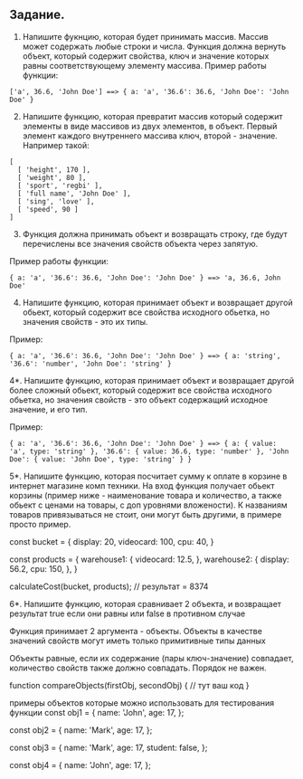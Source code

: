## Задание.

1. Напишите фукнцию, которая будет принимать массив. Массив может содержать
любые строки и числа. Функция должна вернуть объект, который содержит свойства,
ключ и значение которых равны соответствующему элементу массива.
Пример работы функции:
```
['a', 36.6, 'John Doe'] ==> { a: 'a', '36.6': 36.6, 'John Doe': 'John Doe' }

```

2. Напишите функцию, которая превратит массив который содержит элементы в виде массивов из двух элементов, в объект.
   Первый элемент каждого внутреннего массива ключ, второй - значение. Например такой:

```
[
  [ 'height', 170 ],
  [ 'weight', 80 ],
  [ 'sport', 'regbi' ],
  [ 'full name', 'John Doe' ],
  [ 'sing', 'love' ],
  [ 'speed', 90 ]
]
```

3. Функция должна принимать объект и возвращать строку, где будут перечислены все значения свойств объекта через запятую.

Пример работы функции:
```
{ a: 'a', '36.6': 36.6, 'John Doe': 'John Doe' } ==> 'a, 36.6, John Doe'
```

4. Напишите функцию, которая принимает объект и возвращает другой обьект, который
содержит все свойства исходного обьетка, но значения свойств - это их типы.

Пример:
```
{ a: 'a', '36.6': 36.6, 'John Doe': 'John Doe' } ==> { a: 'string', '36.6': 'number', 'John Doe': 'string' }
```

4*. Напишите функцию, которая принимает объект и возвращает другой более сложный обьект, который
содержит все свойства исходного обьетка, но значения свойств - это объект содержащий исходное значение, и его тип.

Пример:

```
{ a: 'a', '36.6': 36.6, 'John Doe': 'John Doe' } ==> { a: { value: 'a', type: 'string' }, '36.6': { value: 36.6, type: 'number' }, 'John Doe': { value: 'John Doe', type: 'string' } }
```

5*. Напишите функцию, которая посчитает сумму к оплате в корзине в интернет магазине комп техники.
На вход функция получает обьект корзины (пример ниже - наименование товара и количество, а также обьект с ценами на товары, с доп уровнями вложености).
К названиям товаров привязываться не стоит, они могут быть другими, в примере просто пример.


const bucket = {
  display: 20,
  videocard: 100,
  cpu: 40,
}

const products = {
  warehouse1: {
    videocard: 12.5,
  },
  warehouse2: {
    display: 56.2,
    cpu: 150,
  },
}


calculateCost(bucket, products); // результат = 8374

6*. Напишите функцию, которая сравнивает 2 объекта, и возвращает результат true если они равны или false в противном случае

Функция принимает 2 аргумента - объекты.
Объекты в качестве значений свойств могут иметь только примитивные типы данных

Объекты равные, если их содержание (пары ключ-значение) совпадает,
количество свойств также должно совпадать. Порядок не важен.

function compareObjects(firstObj, secondObj) {
// тут ваш код
}

примеры объектов которые можно использовать для тестирования функции
const obj1 = {
name: 'John',
age: 17,
};

const obj2 = {
name: 'Mark',
age: 17,
};

const obj3 = {
name: 'Mark',
age: 17,
student: false,
};

const obj4 = {
name: 'John',
age: 17,
};

